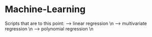 # Machine-Learning 
Scripts that are to this point: 
--> linear regression \n
--> multivariate regression \n
--> polynomial regression \n
